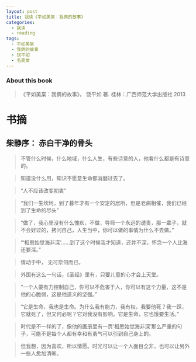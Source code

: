 ```yaml
---
layout: post
title: 我读《平如美棠：我俩的故事》
categories:
  - 我读
  - reading
tags:
  - 平如美棠
  - 我俩的故事
  - 饶平如
  - 毛美棠
---
```


### About this book
> 《平如美棠：我俩的故事》， 饶平如 著. 桂林：广西师范大学出版社 2013

# 书摘

## 柴静序： 赤白干净的骨头

> 不管什么时候，什么地域，什么人生，有些诗意的人，他看什么都是有诗意的。

> 知道没什么用，知识不愿意生命都消磨过去了。

> “人不应该改变初衷”

> “我们一生坎坷，到了暮年才有一个安定的居所，但是老病相催，我们已经到了生命的尽头”

> “做了，我心里没有什么愧疚，不做，导师一个永远的谴责，那一辈子，就不会好过的，拷问自己，人生当中，你可以做的事情为什么不去做。”

> “‘相思始觉海非深’……到了这个时候我才知道，还并不深，怀念一个人比海还要深。”

> 情动于中， 无可奈何而已。

> 外国有这么一句话，《圣经》里有，只要儿童的心才会上天堂。

> “一个人要有力控制自己，你可以不危害于人，你可以有这个力量，这不是他的心脆弱，这是他道义的坚强。”

> “它是生命，我也是生命。为什么我有能力，我有权，我要他死？我一踩，它就死了，但又何必呢？它对我没有影响。它是生命，它也饿要生活。”

> 时代是不一样的了，像他的画册里有一页‘相思始觉海非深’那么严重的句子，可能不是每个人都有幸和有勇气可以引到自己身上的。

> 但我想，因为喜欢，所以情愿。时光可以让一个人面目全非，也可以让另外一些人愈加清晰。
